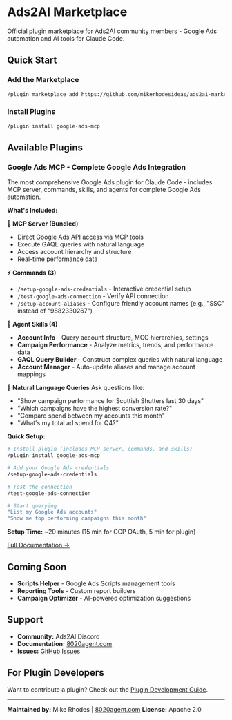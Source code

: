 # Ads2AI Marketplace

Official plugin marketplace for Ads2AI community members - Google Ads automation and AI tools for Claude Code.

## Quick Start

### Add the Marketplace

```bash
/plugin marketplace add https://github.com/mikerhodesideas/ads2ai-marketplace
```

### Install Plugins

```bash
/plugin install google-ads-mcp
```

## Available Plugins

### Google Ads MCP - Complete Google Ads Integration

The most comprehensive Google Ads plugin for Claude Code - includes MCP server, commands, skills, and agents for complete Google Ads automation.

**What's Included:**

**🔌 MCP Server (Bundled)**
- Direct Google Ads API access via MCP tools
- Execute GAQL queries with natural language
- Access account hierarchy and structure
- Real-time performance data

**⚡ Commands (3)**
- `/setup-google-ads-credentials` - Interactive credential setup
- `/test-google-ads-connection` - Verify API connection
- `/setup-account-aliases` - Configure friendly account names (e.g., "SSC" instead of "9882330267")

**🎯 Agent Skills (4)**
- **Account Info** - Query account structure, MCC hierarchies, settings
- **Campaign Performance** - Analyze metrics, trends, and performance data
- **GAQL Query Builder** - Construct complex queries with natural language
- **Account Manager** - Auto-update aliases and manage account mappings

**💬 Natural Language Queries**
Ask questions like:
- "Show campaign performance for Scottish Shutters last 30 days"
- "Which campaigns have the highest conversion rate?"
- "Compare spend between my accounts this month"
- "What's my total ad spend for Q4?"

**Quick Setup:**
```bash
# Install plugin (includes MCP server, commands, and skills)
/plugin install google-ads-mcp

# Add your Google Ads credentials
/setup-google-ads-credentials

# Test the connection
/test-google-ads-connection

# Start querying
"List my Google Ads accounts"
"Show me top performing campaigns this month"
```

**Setup Time:** ~20 minutes (15 min for GCP OAuth, 5 min for plugin)

[Full Documentation →](./plugins/google-ads-mcp/README.md)

## Coming Soon

- **Scripts Helper** - Google Ads Scripts management tools
- **Reporting Tools** - Custom report builders
- **Campaign Optimizer** - AI-powered optimization suggestions

## Support

- **Community:** Ads2AI Discord
- **Documentation:** [8020agent.com](https://8020agent.com)
- **Issues:** [GitHub Issues](https://github.com/mikerhodes/ads2ai-marketplace/issues)

## For Plugin Developers

Want to contribute a plugin? Check out the [Plugin Development Guide](./CONTRIBUTING.md).

---

**Maintained by:** Mike Rhodes | [8020agent.com](https://8020agent.com)
**License:** Apache 2.0
